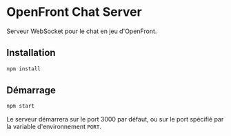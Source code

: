 # OpenFront Chat Server

Serveur WebSocket pour le chat en jeu d'OpenFront.

## Installation

```bash
npm install
```

## Démarrage

```bash
npm start
```

Le serveur démarrera sur le port 3000 par défaut, ou sur le port spécifié par la variable d'environnement `PORT`.
